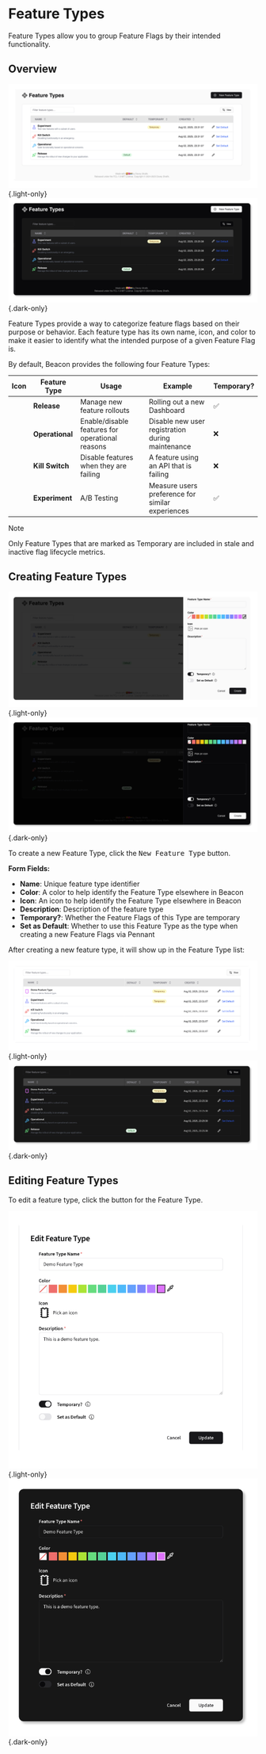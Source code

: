 <script setup>
// ['name' => 'Release', 'icon' => 'Rocket', 'color' => 'green', 'description' => 'Manage the rollout of new changes to your application.', 'isDefault' => true, 'tempoary' => true],
// ['name' => 'Operational', 'icon' => 'Wrench', 'color' => 'sky', 'description' => 'Gate functionality based on operational concerns.', 'temporary' => false],
// ['name' => 'Kill Switch', 'icon' => 'Unplug', 'color' => 'red', 'description' => 'Disabling functionality in an emergency.', 'temporary' => false],
// ['name' => 'Experiment', 'icon' => 'FlaskConical', 'color' => 'indigo', 'description' => 'Test new features with a subset of users.', 'temporary' => true],
// @ts-ignore
import {Rocket, Wrench, Unplug, FlaskConical, CirclePlus, Pencil} from "lucide-vue-next";
</script>
# Feature Types

Feature Types allow you to group Feature Flags by their intended functionality.

## Overview

![Feature Types Overview](../screenshots/feature-types-initial.png){.light-only}
![Feature Types Overview](../screenshots/dark/feature-types-initial.png){.dark-only}

Feature Types provide a way to categorize feature flags based on their purpose or behavior. Each
feature type has its own name, icon, and color to make it easier to identify what the intended purpose
of a given Feature Flag is.

By default, Beacon provides the following four Feature Types:

| Icon                                       | Feature Type    | Usage                                           | Example                                          | Temporary? |
|--------------------------------------------|-----------------|-------------------------------------------------|--------------------------------------------------|------------|
| <Rocket class="stroke-green-400" />        | **Release**     | Manage new feature rollouts                     | Rolling out a new Dashboard                      | ✅          |
| <Wrench class="stroke-sky-400" />          | **Operational** | Enable/disable features for operational reasons | Disable new user registration during maintenance | ❌          |
| <Unplug class="stroke-red-400" />          | **Kill Switch** | Disable features when they are failing          | A feature using an API that is failing           | ❌          |
| <FlaskConical class="stroke-indigo-400" /> | **Experiment**  | A/B Testing                                     | Measure users preference for similar experiences | ✅          |

> [!NOTE]
> Only Feature Types that are marked as Temporary are included in stale and inactive flag lifecycle metrics. 

## Creating Feature Types

![New Feature Type Form](../screenshots/feature-types-form-create.png){.light-only}
![New Feature Type Form](../screenshots/dark/feature-types-form-create.png){.dark-only}

To create a new Feature Type, click the <kbd><CirclePlus /> New Feature Type</kbd> button.

**Form Fields:**
- **Name**: Unique feature type identifier
- **Color**: A color to help identify the Feature Type elsewhere in Beacon
- **Icon**: An icon to help identify the Feature Type elsewhere in Beacon
- **Description**: Description of the feature type
- **Temporary?**: Whether the Feature Flags of this Type are temporary
- **Set as Default**: Whether to use this Feature Type as the type when creating a new Feature Flags via Pennant

After creating a new feature type, it will show up in the Feature Type list:

![Feature Type Table](../screenshots/feature-types-after-create.png){.light-only}
![Feature Type Table](../screenshots/dark/feature-types-after-create.png){.dark-only}

## Editing Feature Types

To edit a feature type, click the <Pencil /> button for the Feature Type. 

![Edit Feature Type Form](../screenshots/feature-types-edit.png){.light-only}
![Edit Feature Type Form](../screenshots/dark/feature-types-edit.png){.dark-only}
